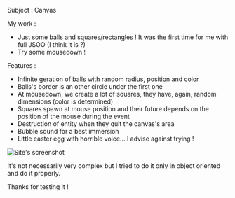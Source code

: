 Subject : 
Canvas

My work : 
- Just some balls and squares/rectangles ! It was the first time for me with full JSOO (I think it is ?)
- Try some mousedown !

Features : 
- Infinite geration of balls with random radius, position and color
- Balls's border is an other circle under the first one
- At mousedown, we create a lot of squares, they have, again, random dimensions (color is determined)
- Squares spawn at mouse position and their future depends on the position of the mouse during the event 
- Destruction of entity when they quit the canvas's area
- Bubble sound for a best immersion 
- Little easter egg with horrible voice... I advise against trying !

![Site's screenshot](images/readmeImage.png)

It's not necessarily very complex but I tried to do it only in object oriented and do it properly.

Thanks for testing it !